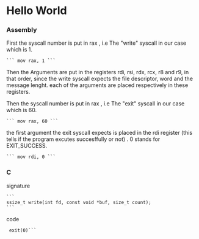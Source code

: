 # Hello World


### Assembly

First the syscall number is put in rax , i.e The "write" syscall in our case which is 1.

    ``` mov rax, 1 ```

Then the Arguments are put in the registers rdi, rsi, rdx, rcx, r8 and r9, in that order, since the write syscall expects the file descriptor, word and the message lenght. each of the arguments are placed respectively in these registers.


Then the syscall number is put in rax , i.e The "exit" syscall in our case which is 60.

    ``` mov rax, 60 ```

the first argument the exit syscall expects is placed in the rdi register (this tells if the program excutes succesffully or not) . 0 stands for EXIT_SUCCESS.


    ``` mov rdi, 0 ```

    
 ### C 
 signature

    ```
    ssize_t write(int fd, const void *buf, size_t count);
    ```

code 
``` write(1, "Hello, world!", 10); 
 exit(0)```